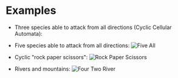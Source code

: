 # Examples

* Three species able to attack from all directions (Cyclic Cellular Automata):

* Five species able to attack from all directions:
![Five All](5s3tnw-n-ne-e-se-s-sw-w.gif)

* Cyclic "rock paper scissors":
![Rock Paper Scissors](3s3tnw-n-ne-e-se-s-sw-w.gif)

* Rivers and mountains:
![Four Two River](4s2tn-e-se-s-sw-w.gif)
